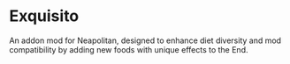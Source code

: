 # Exquisito
An addon mod for Neapolitan, designed to enhance diet diversity and mod compatibility by adding new foods with unique effects to the End.
